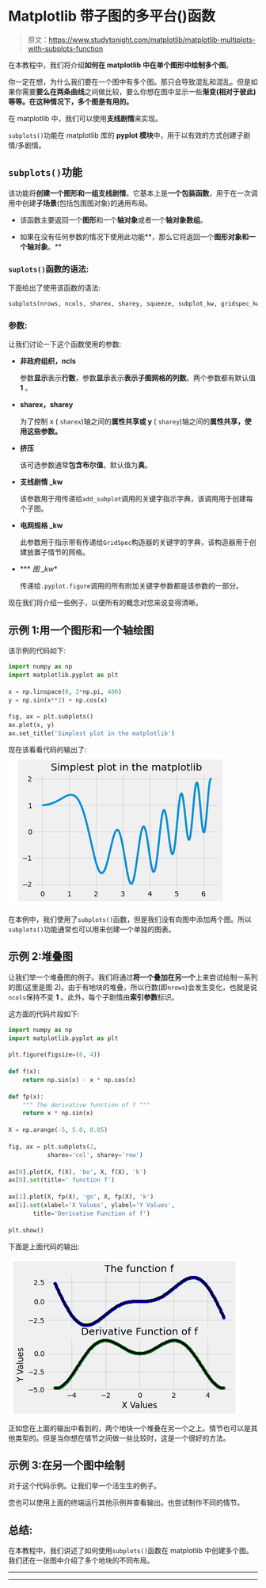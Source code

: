 # Matplotlib 带子图的多平台()函数

> 原文：<https://www.studytonight.com/matplotlib/matplotlib-multiplots-with-subplots-function>

在本教程中，我们将介绍**如何在 matplotlib 中在单个图形中绘制多个图**。

你一定在想，为什么我们要在一个图中有多个图。那只会导致混乱和混乱。但是如果你需要**要么在两条曲线**之间做比较，要么你想在图中显示一些**渐变(相对于彼此)等等。在这种情况下，多个图是有用的。**

在 matplotlib 中，我们可以使用**支线剧情**来实现。

`subplots()`功能在 matplotlib 库的 **pyplot 模块**中，用于以有效的方式创建子剧情/多剧情。

## `subplots()`功能

该功能将**创建一个图形和一组支线剧情**。它基本上是**一个包装函数**，用于在一次调用中创建**子场景**(包括包围图对象)的通用布局。

*   该函数主要返回一个**图形**和一个**轴对象**或者一个**轴对象数组**。

*   如果在没有任何参数的情况下使用此功能**，那么它将返回一个**图形对象和一个轴对象**。**

### `suplots()`函数的语法:

下面给出了使用该函数的语法:

```py
subplots(nrows, ncols, sharex, sharey, squeeze, subplot_kw, gridspec_kw, **fig_kw)
```

### 参数:

让我们讨论一下这个函数使用的参数:

*   **非政府组织，ncls**

    参数**显示**表示**行数**，参数**显示**表示**表示子图网格的列数**。两个参数都有默认值 **1** 。

*   **sharex，sharey**

    为了控制 x ( `sharex`)轴之间的**属性共享或 y** ( `sharey`)轴之间的**属性共享，使用这些参数。**

*   **挤压**

    该可选参数通常**包含布尔值**，默认值为**真**。

*   **支线剧情 _kw**

    该参数用于用传递给`add_subplot`调用的关键字指示字典，该调用用于创建每个子图。

*   **电网规格 _kw**

    此参数用于指示带有传递给`GridSpec`构造器的关键字的字典，该构造器用于创建放置子情节的网格。

*   *** *图 _kw**

    传递给`.pyplot.figure`调用的所有附加关键字参数都是该参数的一部分。

现在我们将介绍一些例子，以便所有的概念对您来说变得清晰。

## 示例 1:用一个图形和一个轴绘图

该示例的代码如下:

```py
import numpy as np
import matplotlib.pyplot as plt

x = np.linspace(0, 2*np.pi, 400)
y = np.sin(x**2) + np.cos(x)

fig, ax = plt.subplots()
ax.plot(x, y)
ax.set_title('Simplest plot in the matplotlib')
```

现在该看看代码的输出了:
![creating subplots in Matplotlib](img/cf6073e49d7471c4768c713fbcfbff1a.png)

在本例中，我们使用了`subplots()`函数，但是我们没有向图中添加两个图。所以`subplots()`功能通常也可以用来创建一个单独的图表。

## 示例 2:堆叠图

让我们举一个堆叠图的例子。我们将通过**将一个叠加在另一个**上来尝试绘制一系列的图(这里是图 2)。由于有地块的堆叠，所以行数(即`nrows`)会发生变化，也就是说`ncols`保持不变 **1** 。此外，每个子剧情由**索引参数**标识。

这方面的代码片段如下:

```py
import numpy as np
import matplotlib.pyplot as plt

plt.figure(figsize=(6, 4))

def f(x):
    return np.sin(x) - x * np.cos(x)

def fp(x):
    """ The derivative function of f """
    return x * np.sin(x)

X = np.arange(-5, 5.0, 0.05)

fig, ax = plt.subplots(2, 
           sharex='col', sharey='row')

ax[0].plot(X, f(X), 'bo', X, f(X), 'k')
ax[0].set(title=' function f')

ax[1].plot(X, fp(X), 'go', X, fp(X), 'k')
ax[1].set(xlabel='X Values', ylabel='Y Values',
       title='Derivative Function of f')

plt.show()
```

下面是上面代码的输出:

![creating subplots in Matplotlib](img/f90268446f3f23436f865fc37af85156.png)

正如您在上面的输出中看到的，两个地块一个堆叠在另一个之上。情节也可以是其他类型的。但是当你想在情节之间做一些比较时，这是一个很好的方法。

## 示例 3:在另一个图中绘制

对于这个代码示例。让我们举一个活生生的例子。

您也可以使用上面的终端运行其他示例并查看输出。也尝试制作不同的情节。

## 总结:

在本教程中，我们讲述了如何使用`subplots()`函数在 matplotlib 中创建多个图。我们还在一张图中介绍了多个地块的不同布局。

* * *

* * *